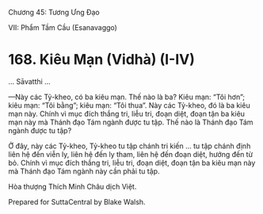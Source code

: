  

Chương 45: Tương Ưng Ðạo

VII: Phẩm Tầm Cầu (Esanavaggo)

# 168\. Kiêu Mạn (Vidhà) (I-IV)

… Sāvatthi …

—Này các Tỷ-kheo, có ba kiêu mạn. Thế nào là ba? Kiêu mạn: “Tôi hơn”; kiêu mạn: “Tôi bằng”; kiêu mạn: “Tôi thua”. Này các Tỷ-kheo, đó là ba kiêu mạn này. Chính vì mục đích thắng tri, liễu tri, đoạn diệt, đoạn tận ba kiêu mạn này mà Thánh đạo Tám ngành được tu tập. Thế nào là Thánh đạo Tám ngành được tu tập?

Ở đây, này các Tỷ-kheo, Tỷ-kheo tu tập chánh tri kiến … tu tập chánh định liên hệ đến viễn ly, liên hệ đến ly tham, liên hệ đến đoạn diệt, hướng đến từ bỏ. Chính vì mục đích thắng tri, liễu tri, đoạn diệt, đoạn tận ba kiêu mạn này mà Thánh đạo Tám ngành này cần phải tu tập.

Hòa thượng Thích Minh Châu dịch Việt.

Prepared for SuttaCentral by Blake Walsh.